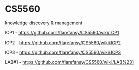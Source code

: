 # CS5560
knowledge discovery &amp; management


ICP1 - https://github.com/flarefansy/CS5560/wiki/ICP1

ICP2 - https://github.com/flarefansy/CS5560/wiki/ICP2

ICP3 - https://github.com/flarefansy/CS5560/wiki/ICP3

LAB#1 - https://github.com/flarefansy/CS5560/wiki/LAB%231
